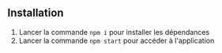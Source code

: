 ## Installation

1. Lancer la commande `npm i` pour installer les dépendances
2. Lancer la commande `npm start` pour accéder à l'application